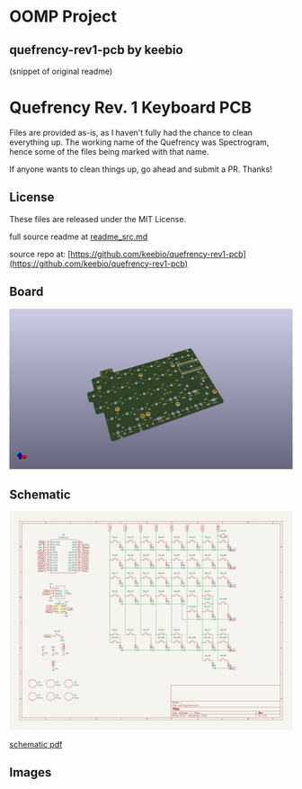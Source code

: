 # OOMP Project  
## quefrency-rev1-pcb  by keebio  
  
(snippet of original readme)  
  
Quefrency Rev. 1 Keyboard PCB  
=============================  
  
Files are provided as-is, as I haven't fully had the chance to clean everything up. The working name of the Quefrency was Spectrogram, hence some of the files being marked with that name.  
  
If anyone wants to clean things up, go ahead and submit a PR. Thanks!  
  
License  
-------  
These files are released under the MIT License.  
  
  full source readme at [readme_src.md](readme_src.md)  
  
source repo at: [https://github.com/keebio/quefrency-rev1-pcb](https://github.com/keebio/quefrency-rev1-pcb)  
## Board  
  
[![working_3d.png](working_3d_600.png)](working_3d.png)  
## Schematic  
  
[![working_schematic.png](working_schematic_600.png)](working_schematic.png)  
  
[schematic pdf](working_schematic.pdf)  
## Images  
